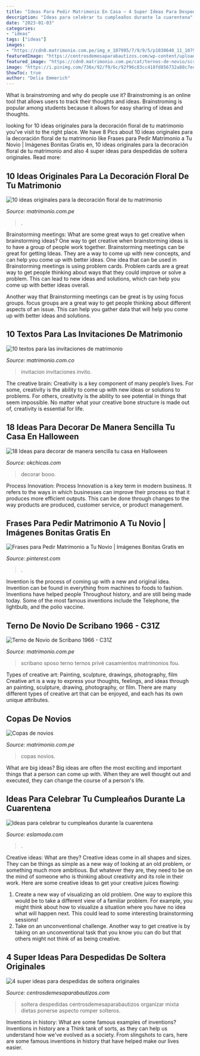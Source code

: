 ```yaml
---
title: "Ideas Para Pedir Matrimonio En Casa ~ 4 Super Ideas Para Despedidas De Soltera Originales"
description: "Ideas para celebrar tu cumpleaños durante la cuarentena"
date: "2023-01-03"
categories:
- "ideas"
tags: ["ideas"]
images:
- "https://cdn0.matrimonio.com.pe/img_e_107995/7/9/9/5/p1030640_11_107995.jpg"
featuredImage: "https://centrosdemesaparabautizos.com/wp-content/uploads/2019/08/despedidas-de-soltera-originales-en-casa.jpg"
featured_image: "https://cdn0.matrimonio.com.pe/cat/ternos-de-novio/scribano-1966/c31z--mfvo181631.jpg"
image: "https://i.pinimg.com/736x/92/f9/6c/92f96c83cc418fd856732a88c7ecea9d.jpg"
ShowToc: true
author: "Delia Emmerich"
---
```



What is brainstroming and why do people use it?
Brainstroming is an online tool that allows users to track their thoughts and ideas. Brainstroming is popular among students because it allows for easy sharing of ideas and thoughts.

	

		
looking for 10 ideas originales para la decoración floral de tu matrimonio you've visit to the right place. We have 8 Pics about 10 ideas originales para la decoración floral de tu matrimonio like Frases para Pedir Matrimonio a Tu Novio | Imágenes Bonitas Gratis en, 10 ideas originales para la decoración floral de tu matrimonio and also 4 super ideas para despedidas de soltera originales. Read more:
		
    
## 10 Ideas Originales Para La Decoración Floral De Tu Matrimonio

<img loading=lazy src="https://cdn0.matrimonio.com.pe/img_e_107995/7/9/9/5/p1030640_11_107995.jpg" onerror="this.onerror=null;this.src='https://tse1.mm.bing.net/th?id=OIP.Yp3904pwukN9lhe9xxdFXgHaJ4&amp;pid=15.1';" alt="10 ideas originales para la decoración floral de tu matrimonio">

_Source: matrimonio.com.pe_

>. 

	

Brainstorming meetings: What are some great ways to get creative when brainstorming ideas?
One way to get creative when brainstorming ideas is to have a group of people work together. Brainstorming meetings can be great for getting Ideas. They are a way to come up with new concepts, and can help you come up with better ideas. 
One idea that can be used in Brainstorming meetings is using problem cards. Problem cards are a great way to get people thinking about ways that they could improve or solve a problem. This can lead to new ideas and solutions, which can help you come up with better ideas overall. 

Another way that Brainstorming meetings can be great is by using focus groups. focus groups are a great way to get people thinking about different aspects of an issue. This can help you gather data that will help you come up with better ideas and solutions.

    
## 10 Textos Para Las Invitaciones De Matrimonio

<img loading=lazy src="https://cdn0.matrimonio.com.co/img_e_118947/8/9/4/7/t30_picsart-08-27-07-24-36_10_118947_v1.jpg" onerror="this.onerror=null;this.src='https://tse1.mm.bing.net/th?id=OIP.vcj1COadxpS9dvUmOI9njAHaFG&amp;pid=15.1';" alt="10 textos para las invitaciones de matrimonio">

_Source: matrimonio.com.co_

>invitacion invitaciones invito. 

	

The creative brain:
Creativity is a key component of many people’s lives. For some, creativity is the ability to come up with new ideas or solutions to problems. For others, creativity is the ability to see potential in things that seem impossible. No matter what your creative bone structure is made out of, creativity is essential for life.

    
## 18 Ideas Para Decorar De Manera Sencilla Tu Casa En Halloween

<img loading=lazy src="https://www.okchicas.com/wp-content/uploads/2018/08/Ideas-para-halloween-19.jpg" onerror="this.onerror=null;this.src='https://tse4.mm.bing.net/th?id=OIP.cThjX307fA9xC2MKDzoJSAHaLH&amp;pid=15.1';" alt="18 Ideas para decorar de manera sencilla tu casa en Halloween">

_Source: okchicas.com_

>decorar booo. 

	

Process Innovation:
Process Innovation is a key term in modern business. It refers to the ways in which businesses can improve their process so that it produces more efficient outputs. This can be done through changes to the way products are produced, customer service, or product management.

    
## Frases Para Pedir Matrimonio A Tu Novio | Imágenes Bonitas Gratis En

<img loading=lazy src="https://i.pinimg.com/736x/92/f9/6c/92f96c83cc418fd856732a88c7ecea9d.jpg" onerror="this.onerror=null;this.src='https://tse1.mm.bing.net/th?id=OIP.ZZunxgw68fPoVc5utaw44AHaLH&amp;pid=15.1';" alt="Frases para Pedir Matrimonio a Tu Novio | Imágenes Bonitas Gratis en">

_Source: pinterest.com_

>. 

	

Invention is the process of coming up with a new and original idea. Invention can be found in everything from machines to foods to fashion. Inventions have helped people Throughout history, and are still being made today. Some of the most famous inventions include the Telephone, the lightbulb, and the polio vaccine.

    
## Terno De Novio De Scribano 1966 - C31Z

<img loading=lazy src="https://cdn0.matrimonio.com.pe/cat/ternos-de-novio/scribano-1966/c31z--mfvo181631.jpg" onerror="this.onerror=null;this.src='https://tse1.mm.bing.net/th?id=OIP.XK0CojXLlpZPPziMhe-E7wHaLB&amp;pid=15.1';" alt="Terno de Novio de Scribano 1966 - C31Z">

_Source: matrimonio.com.pe_

>scribano sposo terno ternos privé casamientos matrimonios fou. 

	

Types of creative art: Painting, sculpture, drawings, photography, film
Creative art is a way to express your thoughts, feelings, and ideas through an painting, sculpture, drawing, photography, or film. There are many different types of creative art that can be enjoyed, and each has its own unique attributes.

    
## Copas De Novios

<img loading=lazy src="https://cdn0.matrimonio.com.pe/usr/4/5/2/6/cfb_205712.jpg" onerror="this.onerror=null;this.src='https://tse2.mm.bing.net/th?id=OIP.b2OLX6NLR0ul7rab7z_OPAAAAA&amp;pid=15.1';" alt="Copas de novios">

_Source: matrimonio.com.pe_

>copas novios. 

	

What are big ideas?
Big ideas are often the most exciting and important things that a person can come up with. When they are well thought out and executed, they can change the course of a person's life.

    
## Ideas Para Celebrar Tu Cumpleaños Durante La Cuarentena

<img loading=lazy src="https://eslamoda.com/wp-content/uploads/sites/2/2020/04/home-birthday-600x800.jpg" onerror="this.onerror=null;this.src='https://tse4.mm.bing.net/th?id=OIP.znlBRfYGwPYIp7ivFmmmNAHaJ4&amp;pid=15.1';" alt="Ideas para celebrar tu cumpleaños durante la cuarentena">

_Source: eslamoda.com_

>. 

	

Creative ideas: What are they?
Creative ideas come in all shapes and sizes. They can be things as simple as a new way of looking at an old problem, or something much more ambitious. But whatever they are, they need to be on the mind of someone who is thinking about creativity and its role in their work. Here are some creative ideas to get your creative juices flowing: 
1) Create a new way of visualizing an old problem. One way to explore this would be to take a different view of a familiar problem. For example, you might think about how to visualize a situation where you have no idea what will happen next. This could lead to some interesting brainstorming sessions! 
2) Take on an unconventional challenge. Another way to get creative is by taking on an unconventional task that you know you can do but that others might not think of as being creative.

    
## 4 Super Ideas Para Despedidas De Soltera Originales

<img loading=lazy src="https://centrosdemesaparabautizos.com/wp-content/uploads/2019/08/despedidas-de-soltera-originales-en-casa.jpg" onerror="this.onerror=null;this.src='https://tse2.mm.bing.net/th?id=OIP.ILsVk3jEEX66wFNxt1UlsgAAAA&amp;pid=15.1';" alt="4 super ideas para despedidas de soltera originales">

_Source: centrosdemesaparabautizos.com_

>soltera despedidas centrosdemesaparabautizos organizar mixta dietas ponerse aspecto romper solteros. 

	

Inventions in history: What are some famous examples of inventions?
Inventions in history are a Think tank of sorts, as they can help us understand how we've evolved as a society. From slingshots to cars, here are some famous inventions in history that have helped make our lives easier.

